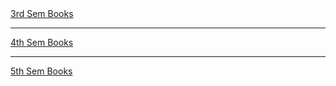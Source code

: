 
<div align=left>
  <a href="https://github.com/Sabyasachi-Seal/Books/tree/main/CSE%203rd%20Sem">3rd Sem Books</a>
  <hr>
  <a href="https://github.com/Sabyasachi-Seal/Books/tree/main/CSE%204th%20Sem">4th Sem Books</a>
  <hr>
  <a href="https://github.com/Sabyasachi-Seal/Books/tree/main/CSE%205th%20Sem">5th Sem Books</a>
</div>
